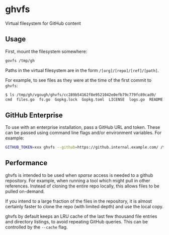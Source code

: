 # ghvfs
Virtual filesystem for GitHub content

## Usage

First, mount the filesystem somewhere:
```bash
govfs /tmp/gh
```

Paths in the virtual filesystem are in the form `/[org]/[repo]/[ref]/[path]`.

For example, to see files as they were at the time of the first commit to `ghvfs`:

```bash
$ ls /tmp/gh/vgough/ghvfs/cc289b54162f8e9521042e0efb79c779fc89cad9/
cmd  files.go  fs.go  Gopkg.lock  Gopkg.toml  LICENSE  logs.go  README.md  vendor
```

## GitHub Enterprise

To use with an enterprise installation, pass a GitHub URL and token.  These can
be passed using command line flags and/or environment variables.  For example:

```bash
GITHUB_TOKEN=xxx ghvfs --github=https://github.internal.example.com/ /tmp/gh
```

## Performance

ghvfs is intended to be used when *sparse* access is needed to a github repository.
For example, when running a tool which might pull in other references.  Instead
of cloning the entire repo locally, this allows files to be pulled on-demand.

If you intend to a large fraction of the files in the repository, it is almost
certainly faster to clone the repo (with limited depth) and use the local copy.

ghvfs by default keeps an LRU cache of the last few thousand file entries and
directory listings, to avoid repeating GitHub queries.  This can be controlled
by the `--cache` flag.